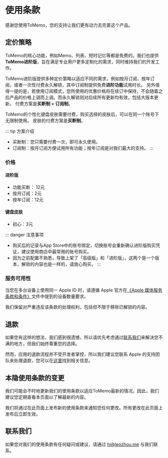 # 使用条款

感谢您使用ToMemo，您的支持让我们更有动力去完善这个产品。

## 定价策略

ToMemo的核心功能，例如Memo、列表、短时记忆等都是免费的。我们也提供**ToMemo进阶版**，旨在满足专业用户更多定制化的需求，同时维持我们的开发工作。

ToMemo进阶版提供多种定价策略以适应不同的需求，例如按月订阅、按年订阅，或者一次性付费永久解锁，其中订阅制提供免费**进阶功能**试用时长。
另外值得一提的是，若使用订阅模式，您所使用的优惠价格将在续订中保持，不会随着之后产品的价格上调而上调。而永久解锁则对后续所有更新均有效，包括大版本更新。
付费方案是**买断制 + 订阅制**。

ToMemo的个性化键盘皮肤需要付费，购买选择的皮肤后，可以在同一个账号下无限制使用。
皮肤的付费方案是**买断制**。

::: tip 方案介绍
- 买断制：您只需要付费一次，即可永久使用。
- 订阅制：按月订阅方便试用所有功能；按年订阅是对我们最大的支持。
:::

### 价格

#### 进阶版
- 功能买断： 12元
- 按月订阅：2元
- 按年订阅：12元

#### 键盘皮肤
- 初心：3元

::: danger 注意事项
- 购买后的记录与App Store中的账号绑定，切换账号会重新确认进阶版购买凭证，建议使用商店中最常用的账号购买。
- 因为之前配置不熟悉，导致上架了「高级版」和「进阶版」，这两个是一个版本，解锁的内容也是一样的，请放心购买。
:::

### 服务可用性

当您在多台设备上使用同一 Apple ID 时，请遵循 Apple 官方在[《Apple 媒体服务条款和条件》](https://www.apple.com/legal/internet-services/itunes/cn/terms.html)文件中提到的设备数量要求。

我们保留对严重违反该条款的处理权利，包括但不限于移除已解锁的内容。

## 退款

如果您有这样的想法，我们感到很遗憾，所以请优先考虑通过[联系我们](/general/contact)来解决您不满的地方，但我们始终尊重您的选择。

然而，应用的退款流程并不受开发者掌控，所以我们建议您联系 Apple 的支持团队来处理退款，您可以在[这里](https://support.apple.com/zh-cn/HT204084)找到相关信息。

## 本隐使用条款的变更
我们可能会不时地更新我们的使用条款以适应ToMemo最新的情况。因此，我们建议您定期查看本页面以了解最新的内容。

我们将通过在此页面上发布新的使用条款来通知您任何更改。所有更改在此页面上发布后立即生效。

## 联系我们
如果您对我们的使用条款有任何疑问或建议，请通过 [hi@leozhou.me](mailto:hi@leozhou.me) 与我们联系。

